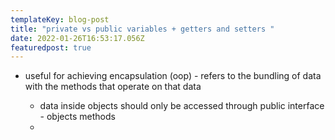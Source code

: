 ```yaml
---
templateKey: blog-post
title: "private vs public variables + getters and setters "
date: 2022-01-26T16:53:17.056Z
featuredpost: true
---
```

* useful for achieving encapsulation (oop) - refers to the bundling of data with the methods that operate on that data

  * data inside objects should only be accessed through public interface - objects methods
  *